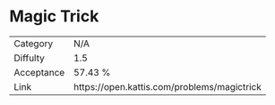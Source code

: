 # Magic Trick

<table>
    <tr>
        <td>Category</td>
        <td>N/A</td>
    </tr>
    <tr>
        <td>Diffulty</td>
        <td>1.5</td>
    </tr>
    <tr>
        <td>Acceptance</td>
        <td>57.43 %</td>
    </tr>
    <tr>
        <td>Link</td>
        <td>https://open.kattis.com/problems/magictrick</td>
    </tr>
</table>